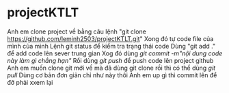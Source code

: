 # projectKTLT

Anh em clone project về bằng câu lệnh "git clone https://github.com/leminh2503/projectKTLT.git"
Xong đó tự code file của mình của mình 
Lệnh git status để kiểm tra trạng thái code
Dùng "git add ." để add code lên sever trung gian
Xog đó dùng *git commit -m"nội dung code này làm gì chẳng hạn"*
Rồi dùng *git push* để push code lên project github
Anh em muốn clone git mới về mà đã dùng git clone rồi thì có thể dùng *git pull*
Dùng cơ bản đơn giản chỉ như này thôi
Anh em up gì thì commit lên để đỡ phải xxem lại
